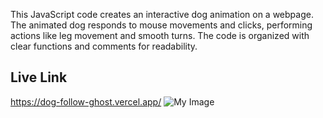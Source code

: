This JavaScript code creates an interactive dog animation on a webpage. The animated dog responds to mouse movements and clicks, performing actions like leg movement and smooth turns. The code is organized with clear functions and comments for readability.<br>
## Live Link
<https://dog-follow-ghost.vercel.app/>
![My Image](https://i.ibb.co/kx3ZbSh/Dog-and-5-more-pages-Personal-Microsoft-Edge-2024-01-31-02-16-47.gif)